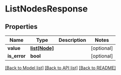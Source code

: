 # ListNodesResponse

## Properties
Name | Type | Description | Notes
------------ | ------------- | ------------- | -------------
**value** | [**list[Node]**](Node.md) |  | [optional] 
**is_error** | **bool** |  | [optional] 

[[Back to Model list]](../README.md#documentation-for-models) [[Back to API list]](../README.md#documentation-for-api-endpoints) [[Back to README]](../README.md)

